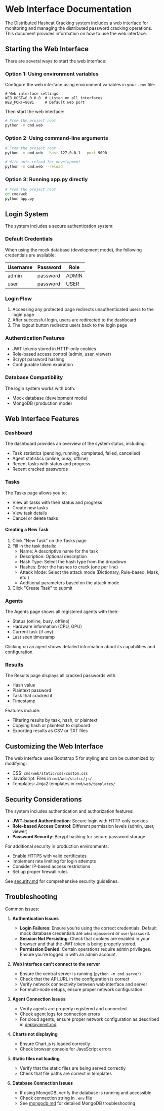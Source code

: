 # Web Interface Documentation

The Distributed Hashcat Cracking system includes a web interface for monitoring and managing the distributed password cracking operations. This document provides information on how to use the web interface.

## Starting the Web Interface

There are several ways to start the web interface:

### Option 1: Using environment variables

Configure the web interface using environment variables in your `.env` file:

```
# Web interface settings
WEB_HOST=0.0.0.0  # Listen on all interfaces
WEB_PORT=8081     # Default web port
```

Then start the web interface:

```bash
# From the project root
python -m cmd.web
```

### Option 2: Using command-line arguments

```bash
# From the project root
python -m cmd.web --host 127.0.0.1 --port 9090

# With auto-reload for development
python -m cmd.web --reload
```

### Option 3: Running app.py directly

```bash
# From the project root
cd cmd/web
python app.py
```

## Login System

The system includes a secure authentication system:

### Default Credentials

When using the mock database (development mode), the following credentials are available:

| Username | Password | Role  |
|----------|----------|-------|
| admin    | password | ADMIN |
| user     | password | USER  |

### Login Flow

1. Accessing any protected page redirects unauthenticated users to the login page
2. After successful login, users are redirected to the dashboard
3. The logout button redirects users back to the login page

### Authentication Features

- JWT tokens stored in HTTP-only cookies
- Role-based access control (admin, user, viewer)
- Bcrypt password hashing
- Configurable token expiration

### Database Compatibility

The login system works with both:
- Mock database (development mode)
- MongoDB (production mode)

## Web Interface Features

### Dashboard

The dashboard provides an overview of the system status, including:

- Task statistics (pending, running, completed, failed, cancelled)
- Agent statistics (online, busy, offline)
- Recent tasks with status and progress
- Recent cracked passwords

### Tasks

The Tasks page allows you to:

- View all tasks with their status and progress
- Create new tasks
- View task details
- Cancel or delete tasks

#### Creating a New Task

1. Click "New Task" on the Tasks page
2. Fill in the task details:
   - Name: A descriptive name for the task
   - Description: Optional description
   - Hash Type: Select the hash type from the dropdown
   - Hashes: Enter the hashes to crack (one per line)
   - Attack Mode: Select the attack mode (Dictionary, Rule-based, Mask, etc.)
   - Additional parameters based on the attack mode
3. Click "Create Task" to submit

### Agents

The Agents page shows all registered agents with their:

- Status (online, busy, offline)
- Hardware information (CPU, GPU)
- Current task (if any)
- Last seen timestamp

Clicking on an agent shows detailed information about its capabilities and configuration.

### Results

The Results page displays all cracked passwords with:

- Hash value
- Plaintext password
- Task that cracked it
- Timestamp

Features include:

- Filtering results by task, hash, or plaintext
- Copying hash or plaintext to clipboard
- Exporting results as CSV or TXT files

## Customizing the Web Interface

The web interface uses Bootstrap 5 for styling and can be customized by modifying:

- CSS: `cmd/web/static/css/custom.css`
- JavaScript: Files in `cmd/web/static/js/`
- Templates: Jinja2 templates in `cmd/web/templates/`

## Security Considerations

The system includes authentication and authorization features:

- **JWT-based Authentication**: Secure login with HTTP-only cookies
- **Role-based Access Control**: Different permission levels (admin, user, viewer)
- **Password Security**: Bcrypt hashing for secure password storage

For additional security in production environments:

- Enable HTTPS with valid certificates
- Implement rate limiting for login attempts
- Consider IP-based access restrictions
- Set up proper firewall rules

See [security.md](security.md) for comprehensive security guidelines.

## Troubleshooting

Common issues:

1. **Authentication Issues**
   - **Login Failures**: Ensure you're using the correct credentials. Default mock database credentials are `admin`/`password` or `user`/`password`.
   - **Session Not Persisting**: Check that cookies are enabled in your browser and that the JWT token is being properly stored.
   - **Permission Denied**: Certain operations require admin privileges. Ensure you're logged in with an admin account.

2. **Web interface can't connect to the server**
   - Ensure the central server is running (`python -m cmd.server`)
   - Check that the API_URL in the configuration is correct
   - Verify network connectivity between web interface and server
   - For multi-node setups, ensure proper network configuration

3. **Agent Connection Issues**
   - Verify agents are properly registered and connected
   - Check agent logs for connection errors
   - For cloud agents, ensure proper network configuration as described in [deployment.md](deployment.md)

4. **Charts not displaying**
   - Ensure Chart.js is loaded correctly
   - Check browser console for JavaScript errors

5. **Static files not loading**
   - Verify that the static files are being served correctly
   - Check that file paths are correct in templates

6. **Database Connection Issues**
   - If using MongoDB, verify the database is running and accessible
   - Check connection string in `.env` file
   - See [mongodb.md](mongodb.md) for detailed MongoDB troubleshooting
